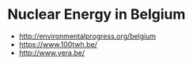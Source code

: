 # Nuclear Energy in Belgium

- http://environmentalprogress.org/belgium
- https://www.100twh.be/
- http://www.yera.be/
